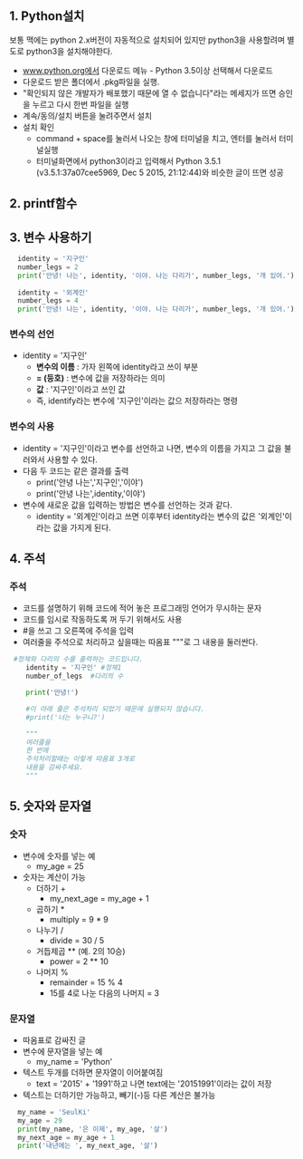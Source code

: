 ## 1. Python설치
보통 맥에는 python 2.x버전이 자동적으로 설치되어 있지만 python3을 사용할려며 별도로 python3을 설치해야한다.
+ www.python.org에서 다운로드 메뉴 - Python 3.5이상 선택해서 다운로드
+ 다운로드 받은 폴더에서 .pkg파일을 실행.
+ "확인되지 않은 개발자가 배포했기 때문에 열 수 없습니다"라는 메세지가 뜨면 승인을 누르고 다시 한번 파일을 실행
+ 계속/동의/설치 버튼을 눌려주면서 설치
+ 설치 확인
  + command + space를 눌러서 나오는 창에 터미널을 치고, 엔터를 눌러서 터미널실행
  + 터미널화면에서 python3이라고 입력해서 Python 3.5.1 (v3.5.1:37a07cee5969, Dec 5 2015, 21:12:44)와 비슷한 글이 뜨면 성공

## 2. printf함수
## 3. 변수 사용하기
```python
  identity = '지구인'
  number_legs = 2
  print('안녕! 나는', identity, '이야. 나는 다리가', number_legs, '개 있어.')
  
  identity = '외계인'
  number_legs = 4
  print('안녕! 나는', identity, '이야. 나는 다리가', number_legs, '개 있어.')
```
### 변수의 선언
+ identity = '지구인'
   + <strong>변수의 이름</strong> : 가자 왼쪽에 identity라고 쓰이 부분
   + <strong>= (등호)</strong> : 변수에 값을 저장하라는 의미
   + <strong>값</strong> : '지구인'이라고 쓰인 값 
   + 즉, identify라는 변수에 '지구인'이라는 값으 저장하라는 명령

### 변수의 사용 
+ identity = '지구인'이라고 변수를 선언하고 나면, 변수의 이름을 가지고 그 값을 불러와서 사용할 수 있다.
+ 다음 두 코드는 같은 결과를 출력
  +  print('안녕 나는','지구인','이야')
  +  print('안녕 나는',identity,'이야')
+ 변수에 새로운 값을 입력하는 방법은 변수를 선언하는 것과 같다.
  +  identity = '외계인'이라고 쓰면 이후부터 identity라는 변수의 값은 '외계인'이라는 값을 가지게 된다.

## 4. 주석
### 주석
+ 코드를 설명하기 위해 코드에 적어 놓은 프로그래밍 언어가 무시하는 문자
+ 코드를 임시로 작동하도록 꺼 두기 위해서도 사용
+ #을 쓰고 그 오른쪽에 주석을 입력
+ 여러줄을 주석으로 처리하고 싶을때는 따옴표 """로 그 내용을 둘러싼다.
```python
 #정체와 다리의 수를 출력하는 코드입니다.
    identity = '지구인' #정체1
    number_of_legs  #다리의 수

    print('안녕!')

    #이 아래 줄은 주석처리 되었기 때문에 실행되지 않습니다.
    #print('너는 누구니?')

    """
    여러줄을
    한 번에
    주석처리할때는 이렇게 따옴표 3개로 
    내용을 감싸주세요.
    """
```

## 5. 숫자와 문자열
### 숫자
+ 변수에 숫자를 넣는 예
  + my_age = 25
+ 숫자는 계산이 가능
  + 더하기 +
    + my_next_age = my_age + 1   
  + 곱하기 *
    + multiply = 9 * 9
  + 나누기 /
    + divide = 30 / 5    
  + 거듭제곱 ** (예. 2의 10승)
    + power = 2 ** 10    
  + 나머지 %   
    + remainder = 15 % 4
    + 15를 4로 나눈 다음의 나머지 = 3

### 문자열
+ 따옴표로 감싸진 글
+ 변수에 문자열을 넣는 예
  + my_name = 'Python'
+ 텍스트 두개를 더하면 문자열이 이어붙여짐
  + text = '2015' + '1991'하고 나면 text에는 '20151991'이라는 값이 저장
+ 텍스트는 더하기만 가능하고, 빼기(-)등 다른 계산은 불가능
```python
  my_name = 'SeulKi'
  my_age = 29
  print(my_name, '은 이제', my_age, '살')
  my_next_age = my_age + 1
  print('내년에는 ', my_next_age, '살')
```
